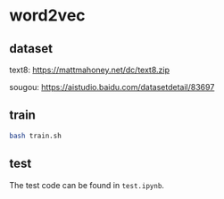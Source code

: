 # word2vec

## dataset
text8: https://mattmahoney.net/dc/text8.zip

sougou: https://aistudio.baidu.com/datasetdetail/83697

## train

```bash
bash train.sh
```

## test
The test code can be found in `test.ipynb`.